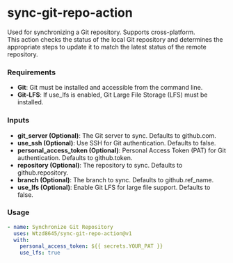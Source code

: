 # sync-git-repo-action
Used for synchronizing a Git repository. Supports cross-platform.  
This action checks the status of the local Git repository and determines the appropriate steps to update it to match the latest status of the remote repository.

### Requirements
- **Git**: Git must be installed and accessible from the command line.
- **Git-LFS**: If use_lfs is enabled, Git Large File Storage (LFS) must be installed.

### Inputs
- **git_server (Optional)**: The Git server to sync. Defaults to github.com.
- **use_ssh (Optional)**: Use SSH for Git authentication. Defaults to false.
- **personal_access_token (Optional)**: Personal Access Token (PAT) for Git authentication. Defaults to github.token.
- **repository (Optional)**: The repository to sync. Defaults to github.repository.
- **branch (Optional)**: The branch to sync. Defaults to github.ref_name.
- **use_lfs (Optional)**: Enable Git LFS for large file support. Defaults to false.

### Usage
```yaml
- name: Synchronize Git Repository
  uses: Wtzd8645/sync-git-repo-action@v1
  with:
    personal_access_token: ${{ secrets.YOUR_PAT }}
    use_lfs: true
```